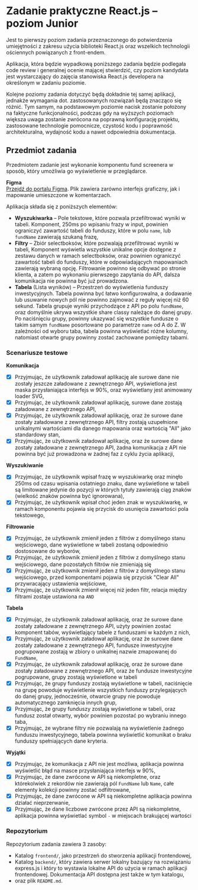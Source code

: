 # Zadanie praktyczne React.js – poziom Junior

Jest to pierwszy poziom zadania przeznaczonego do potwierdzenia umiejętności z zakresu użycia biblioteki React.js oraz wszelkich technologii ościennych powiązanych z front-endem. 

Aplikacja, która będzie wypadkową poniższego zadania będzie podlegała code review i generalnej ocenie mającej stwierdzić, czy poziom kandydata jest wystarczający do zajęcia stanowiska React.js developera na określonym w zadaniu poziomie.

Kolejne poziomy zadania dotyczyć będą dokładnie tej samej aplikacji, jednakże wymagania dot. zastosowanych rozwiązań będą znacząco się różnić. Tym samym, na podstawowym poziomie nacisk zostanie położony na faktyczne funkcjonalności, podczas gdy na wyższych poziomach większa uwaga zostanie zwrócona na poprawną konfigurację projektu, zastosowane technologie pomocnicze, czystość kodu i poprawność architekturalna, wydajność kodu a nawet odpowiednia dokumentacja.

## Przedmiot zadania

Przedmiotem zadanie jest wykonanie komponentu fund screenera w sposób, który umożliwia go wyświetlenie w przeglądarce. 

**Figma**\
[Przejdź do portalu Figma](https://www.figma.com/file/Azr8l4GDxIKhz2kxk1mFnn/Zadanie-praktyczne-React.js-%E2%80%93-poziom-Junior?node-id=3%3A6089). Plik zawiera zarówno interfejs graficzny, jak i mapowanie umieszczone w komentarzach.

Aplikacja składa się z poniższych elementów:
* **Wyszukiwarka** – Pole tekstowe, które pozwala przefiltrować wyniki w tabeli. Komponent, 250ms po wpisaniu frazy w input, powinien ograniczyć zawartość tabeli do funduszy, które w polu `name`, lub `fundName` zawierają szukaną frazę,
* **Filtry** – Zbiór selectboksów, które pozwalają przefiltrować wyniki w tabeli, Komponent wyświetla wszystkie unikalne opcje dostępne z zestawu danych w ramach selectboksów, oraz powinien ograniczyć zawartość tabeli do funduszy, które w odpowiadających mapowaniach zawierają wybraną opcję. Filtrowanie powinno się odbywać po stronie klienta, a zatem po wykonaniu pierwszego zapytania do API, dalsza komunikacja nie powinna być już prowadzona.
* **Tabela** (Lista wyników) – Przestrzeń do wyświetlenia funduszy inwestycyjnych. Tabela powinna być łatwo konfigurowalna, a dodawanie lub usuwanie nowych pól nie powinno zajmować z reguły więcej niż 60 sekund.
  Tabela grupuje wyniki przychodzące z API po polu `fundName`, oraz domyślnie ukrywa wszystkie share classy należące do danej grupy. Po naciśnięciu grupy, powinny ukazywać się wszystkie fundusze o takim samym `fundName` posortowane po parametrze `name` od A do Z.
  W zależności od wyboru taba, tabela powinna wyświetlać różne kolumny, natomiast otwarte grupy powinny zostać zachowane pomiędzy tabami.

### Scenariusze testowe

**Komunikacja**
- [X] Przyjmując, że użytkownik załadował aplikację ale surowe dane nie zostały jeszcze załadowane z zewnętrznego API, wyświetlona jest maska przysłaniająca interfejs w 90%, oraz wyświetlany jest animowany loader SVG,
- [X] Przyjmując, że użytkownik załadował aplikację, surowe dane zostają załadowane z zewnętrznego API,
- [X] Przyjmując, że użytkownik załadował aplikację, oraz że surowe dane zostały załadowane z zewnętrznego API, filtry zostają uzupełnione unikalnymi wartościami dla danego mapowania oraz wartością "All" jako standardowy stan,
- [X] Przyjmując, że użytkownik załadował aplikację, oraz że surowe dane zostały załadowane z zewnętrznego API, żadna komunikacja z API nie powinna być już prowadzona w żadnej faz z cyklu życia aplikacji,

**Wyszukiwanie**
- [X] Przyjmując, że użytkownik wpisał frazę w wyszukiwarkę oraz minęło 250ms od czasu wpisania ostatniego znaku, dane wyświetlone w tabeli są limitowane jedynie do pozycji w których tytuły zawierają ciąg znaków (wielkość znaków powinna być ignorowana),
- [X] Przyjmując, że użytkownik wpisał choć jeden znak w wyszukiwarkę, w ramach komponentu pojawia się przycisk do usunięcia zawartości pola tekstowego,

**Filtrowanie**
- [X] Przyjmując, że użytkownik zmienił jeden z filtrów z domyślnego stanu wejściowego, dane wyświetlone w tabeli zostaną odpowiednio dostosowane do wyborów,
- [X] Przyjmując, że użytkownik zmienił jeden z filtrów z domyślnego stanu wejściowego, dane pozostałych filtrów nie zmieniają się
- [X] Przyjmując, że użytkownik zmienił jeden z filtrów z domyślnego stanu wejściowego, przed komponentami pojawia się przycisk "Clear All" przywracający ustawienia wejściowe,
- [X] Przyjmując, że użytkownik zmienił więcej niż jeden filtr, relacja między filtrami zostaje ustawiona na `AND`

**Tabela**
- [X] Przyjmując, że użytkownik załadował aplikację, oraz że surowe dane zostały załadowane z zewnętrznego API, użyty powinien zostać komponent tabów, wyświetlający tabele z funduszami w każdym z nich,
- [X] Przyjmując, że użytkownik załadował aplikację, oraz że surowe dane zostały załadowane z zewnętrznego API, fundusze inwestycyjne pogrupowane zostają w zbiory o unikalnej nazwie zmapowanej do `FundName`,
- [X] Przyjmując, że użytkownik załadował aplikację, oraz że surowe dane zostały załadowane z zewnętrznego API, oraz że fundusze inwestycyjne pogrupowane, grupy zostają wyświetlone w tabeli 
- [X] Przyjmując, że grupy funduszy zostają wyświetlone w tabeli, naciśnięcie na grupę powoduje wyświetlenie wszystkich funduszy przylegających do danej grupy, jednocześnie, otwarcie grupy nie powoduje automatycznego zamknięcia innych grup,
- [X] Przyjmując, że grupy funduszy zostają wyświetlone w tabeli, oraz fundusz został otwarty, wybór powinien pozostać po wybraniu innego taba,
- [X] Przyjmując, że wybrane filtry nie pozwalają na wyświetlenie żadnego funduszu inwestycyjnego, tabela powinna wyświetlić komunikat o braku funduszy spełniających dane kryteria.

**Wyjątki**
- [X] Przyjmując, że komunikacja z API nie jest możliwa, aplikacja powinna wyświetlić błąd na masce przysłaniająca interfejs w 90%,
- [X] Przyjmując, że dane zwrócone w API są niekompletne, oraz którekolwiek z rekordów nie zawierają pól `FundName` lub `Name`, całe elementy kolekcji powinny zostać odfiltrowane,
- [X] Przyjmując, że dane zwrócone w API są niekompletne aplikacja powinna działać nieprzerwanie,
- [X] Przyjmując, że dane liczbowe zwrócone przez API są niekompletne, aplikacja powinna wyświetlać symbol `-` w miejscach brakującej wartości

### Repozytorium

Repozytorium zadania zawiera 3 zasoby:
- Katalog `frontend/`, jako przestrzeń do stworzenia aplikacji frontendowej,
- Katalog `backend/`, który zawiera serwer lokalny bazujący na rozwiązaniu express.js i który to wystawia lokalne API do użycia w ramach aplikacji frontendowej. Dokumentacja API dostępna jest także w tym katalogu,
- oraz plik `README.md`.
